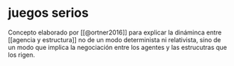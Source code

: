 # juegos serios
Concepto elaborado por [[@ortner2016]] para explicar la dináminca entre [[agencia y estructura]] no de un modo determinista ni relativista, sino de un modo que implica la negociación entre los agentes y las estrucutras que los rigen.
